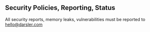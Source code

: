 ## Security Policies, Reporting, Status

All security reports, memory leaks, vulnerabilities must be reported to hello@darsler.com

